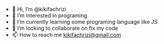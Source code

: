 - 👋 Hi, I’m @kikifachrizi
- 👀 I’m interested in programing
- 🌱 I’m currently learning some programing language like JS
- 💞️ I’m looking to collaborate on fix my code
- 📫 How to reach me kikifachrizi@gmail.com

<!---
kikifachrizi/kikifachrizi is a ✨ special ✨ repository because its `README.md` (this file) appears on your GitHub profile.
You can click the Preview link to take a look at your changes.
--->
